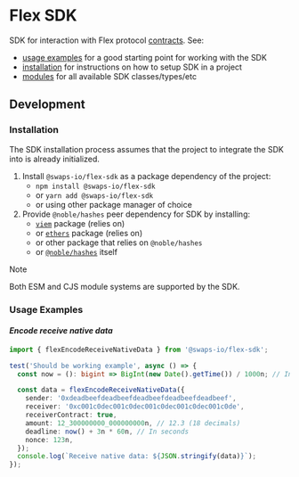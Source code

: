 # Flex SDK

SDK for interaction with Flex protocol [contracts](https://github.com/swaps-io/flex-contracts). See:

- [usage examples](#usage-examples) for a good starting point for working with the SDK
- [installation](#installation) for instructions on how to setup SDK in a project
- [modules](./modules.html) for all available SDK classes/types/etc

## Development

### Installation

The SDK installation process assumes that the project to integrate the SDK into is already initialized.

1. Install `@swaps-io/flex-sdk` as a package dependency of the project:
   - `npm install @swaps-io/flex-sdk`
   - or `yarn add @swaps-io/flex-sdk`
   - or using other package manager of choice
2. Provide `@noble/hashes` peer dependency for SDK by installing:
   - [`viem`](https://www.npmjs.com/package/viem) package (relies on)
   - or [`ethers`](https://www.npmjs.com/package/ethers) package (relies on)
   - or other package that relies on `@noble/hashes`
   - or [`@noble/hashes`](https://www.npmjs.com/package/@noble/hashes) itself

> [!NOTE]
>
> Both ESM and CJS module systems are supported by the SDK.

### Usage Examples

#### _Encode receive native data_

```ts
import { flexEncodeReceiveNativeData } from '@swaps-io/flex-sdk';

test('Should be working example', async () => {
  const now = (): bigint => BigInt(new Date().getTime()) / 1000n; // In seconds

  const data = flexEncodeReceiveNativeData({
    sender: '0xdeadbeefdeadbeefdeadbeefdeadbeefdeadbeef',
    receiver: '0xc001c0dec001c0dec001c0dec001c0dec001c0de',
    receiverContract: true,
    amount: 12_300000000_000000000n, // 12.3 (18 decimals)
    deadline: now() + 3n * 60n, // In seconds
    nonce: 123n,
  });
  console.log(`Receive native data: ${JSON.stringify(data)}`);
});
```
